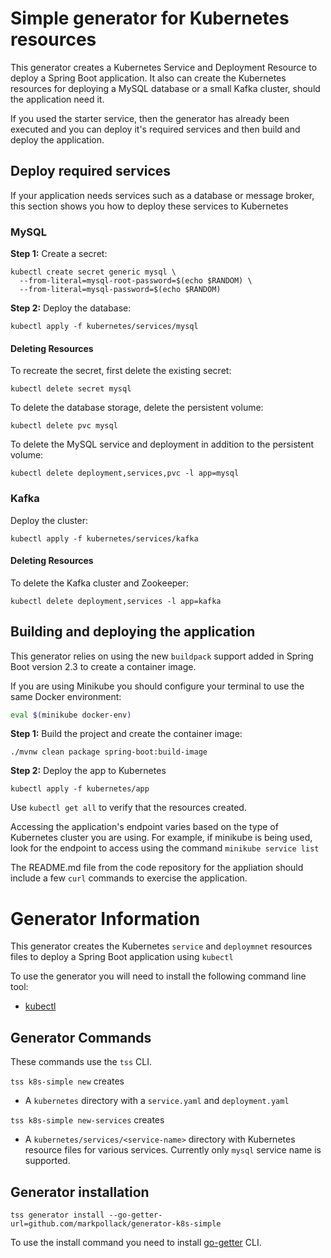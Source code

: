 # Simple generator for Kubernetes resources

This generator creates a Kubernetes Service and Deployment Resource to deploy a Spring Boot application.  It also can create the Kubernetes resources for deploying a MySQL database or a small Kafka cluster, should the application need it.

If you used the starter service, then the generator has already been executed and you can deploy it's required services and then build and deploy the application.

## Deploy required services

If your application needs services such as a database or message broker, this section shows you how to deploy these services to Kubernetes

### MySQL

**Step 1:** Create a secret:

```
kubectl create secret generic mysql \
  --from-literal=mysql-root-password=$(echo $RANDOM) \
  --from-literal=mysql-password=$(echo $RANDOM)
```

**Step 2:** Deploy the database:

```
kubectl apply -f kubernetes/services/mysql
```

#### Deleting Resources

To recreate the secret, first delete the existing secret:

```
kubectl delete secret mysql
```
To delete the database storage, delete the persistent volume:

```
kubectl delete pvc mysql
```

To delete the MySQL service and deployment in addition to the persistent volume:

```
kubectl delete deployment,services,pvc -l app=mysql
```

### Kafka

Deploy the cluster:

```
kubectl apply -f kubernetes/services/kafka
```

#### Deleting Resources

To delete the Kafka cluster and Zookeeper:

```
kubectl delete deployment,services -l app=kafka
```

## Building and deploying the application

This generator relies on using the new `buildpack` support added in Spring Boot version 2.3 to create a container image.

If you are using Minikube you should configure your terminal to use the same Docker environment:

```bash
eval $(minikube docker-env)
```

**Step 1:** Build the project and create the container image:

```
./mvnw clean package spring-boot:build-image
```

**Step 2:** Deploy the app to Kubernetes

```
kubectl apply -f kubernetes/app
```

Use `kubectl get all` to verify that the resources created.

Accessing the application's endpoint varies based on the type of Kubernetes cluster you are using.  For example, if minikube is being used, look for the endpoint to access using the command `minikube service list`

The README.md file from the code repository for the appliation should include a few `curl` commands to exercise the application.



# Generator Information

This generator creates the Kubernetes `service` and `deploymnet` resources files to deploy a Spring Boot application using `kubectl`

To use the generator you will need to install the following command line tool:

* [kubectl](https://kubernetes.io/docs/tasks/tools/install-kubectl/)


## Generator Commands

These commands use the `tss` CLI.

`tss k8s-simple new` creates

* A `kubernetes` directory with a `service.yaml` and `deployment.yaml`

`tss k8s-simple new-services` creates

* A `kubernetes/services/<service-name>` directory with Kubernetes resource files for various services.  Currently only `mysql` service name is supported.


## Generator installation

```
tss generator install --go-getter-url=github.com/markpollack/generator-k8s-simple
```

To use the install command you need to install [go-getter](https://github.com/hashicorp/go-getter#installation-and-usage) CLI.
